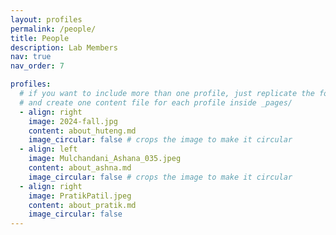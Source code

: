 ```yaml
---
layout: profiles
permalink: /people/
title: People
description: Lab Members
nav: true
nav_order: 7

profiles:
  # if you want to include more than one profile, just replicate the following block
  # and create one content file for each profile inside _pages/
  - align: right
    image: 2024-fall.jpg
    content: about_huteng.md
    image_circular: false # crops the image to make it circular
  - align: left
    image: Mulchandani_Ashana_035.jpeg
    content: about_ashna.md
    image_circular: false # crops the image to make it circular
  - align: right
    image: PratikPatil.jpeg
    content: about_pratik.md
    image_circular: false
---
```

